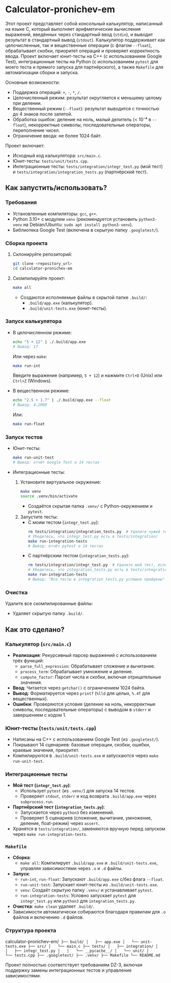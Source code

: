 # Calculator-pronichev-em

Этот проект представляет собой консольный калькулятор, написанный на языке C, который выполняет арифметические вычисления выражений, введённых через стандартный ввод (`stdin`), и выводит результат в стандартный вывод (`stdout`). Калькулятор поддерживает как целочисленные, так и вещественные операции (с флагом `--float`), обрабатывает скобки, приоритет операций и проверяет корректность ввода. Проект включает юнит-тесты на C++ (с использованием Google Test), интеграционные тесты на Python (с использованием `pytest` для моего теста и прямого запуска для партнёрского), а также `Makefile` для автоматизации сборки и запуска.

Основные возможности:
- Поддержка операций: `+`, `-`, `*`, `/`.
- Целочисленный режим: результат округляется к меньшему целому при делении.
- Вещественный режим (`--float`): результат выводится с точностью до 4 знаков после запятой.
- Обработка ошибок: деление на ноль, малый делитель (< 10⁻⁴ в `--float`), некорректные символы, последовательные операторы, переполнение чисел.
- Ограничение ввода: не более 1024 байт.

Проект включает:
- Исходный код калькулятора: `src/main.c`.
- Юнит-тесты: `tests/unit/tests.cpp`.
- Интеграционные тесты: `tests/integration/integr_test.py` (мой тест) и `tests/integration/integration_tests.py` (партнёрский тест).

## Как запустить/использовать?

### Требования
- Установленные компиляторы: `gcc`, `g++`.
- Python 3.10+ с модулем `venv` (рекомендуется установить `python3-venv` на Debian/Ubuntu: `sudo apt install python3-venv`).
- Библиотека Google Test (включена в скрытую папку `.googletest/`).

### Сборка проекта
1. Склонируйте репозиторий:
   ```bash
   git clone <repository_url>
   cd calculator-pronichev-em
   ```
2. Скомпилируйте проект:
   ```bash
   make all
   ```
   - Создаются исполняемые файлы в скрытой папке `.build/`:
     - `.build/app.exe` (калькулятор).
     - `.build/unit-tests.exe` (юнит-тесты).

### Запуск калькулятора
- В целочисленном режиме:
  ```bash
  echo "5 + 12" | ./.build/app.exe
  # Вывод: 17
  ```
  Или через `make`:
  ```bash
  make run-int
  ```
  Введите выражение (например, `5 + 12`) и нажмите `Ctrl+D` (Unix) или `Ctrl+Z` (Windows).

- В вещественном режиме:
  ```bash
  echo "2.5 + 1.7" | ./.build/app.exe --float
  # Вывод: 4.2000
  ```
  Или:
  ```bash
  make run-float
  ```

### Запуск тестов
- Юнит-тесты:
  ```bash
  make run-unit-test
  # Вывод: отчёт Google Test о 14 тестах
  ```

- Интеграционные тесты:
  1. Установите виртуальное окружение:
     ```bash
     make venv
     source .venv/bin/activate
     ```
     - Создаётся скрытая папка `.venv/` с Python-окружением и `pytest`.
  2. Запустите тесты:
     - С моим тестом (`integr_test.py`):
       ```bash
       rm tests/integration/integration_tests.py  # Удалите чужой тест, если есть
       # Убедитесь, что integr_test.py есть в tests/integration/
       make run-integration-tests
       # Вывод: отчёт pytest о 14 тестах
       ```
     - С партнёрским тестом (`integration_tests.py`):
       ```bash
       rm tests/integration/integr_test.py  # Удалите мой тест, если есть
       # Убедитесь, что integration_tests.py есть в tests/integration/
       make run-integration-tests
       # Вывод: "Все тесты в integration_tests.py успешно пройдены" при успехе
       ```

### Очистка
Удалите все скомпилированные файлы:

- Удаляет скрытую папку `.build/`.

## Как это сделано?

### Калькулятор (`src/main.c`)
- **Реализация**: Рекурсивный парсер выражений с использованием трёх функций:
  - `parse_full_expression`: Обрабатывает сложение и вычитание.
  - `process_term`: Обрабатывает умножение и деление.
  - `compute_factor`: Парсит числа и скобки, включая отрицательные значения.
- **Ввод**: Читается через `getchar()` с ограничением 1024 байта.
- **Вывод**: Форматируется через `printf` (`%lld` для целых, `%.4f` для вещественных).
- **Ошибки**: Проверяются условия (деление на ноль, некорректные символы, последовательные операторы) с выводом в `stderr` и завершением с кодом 1.

### Юнит-тесты (`tests/unit/tests.cpp`)
- Написаны на C++ с использованием Google Test (из `.googletest/`).
- Покрывают 14 сценариев: базовые операции, скобки, ошибки, краевые значения, приоритет.
- Компилируются в `.build/unit-tests.exe` и запускаются через `make run-unit-test`.

### Интеграционные тесты
- **Мой тест (`integr_test.py`)**:
  - Использует `pytest` (из `.venv/`) для запуска 14 тестов.
  - Проверяет `stdout`, `stderr` и код возврата `.build/app.exe` через `subprocess.run`.
- **Партнёрский тест (`integration_tests.py`)**:
  - Запускается через `python3` без изменений.
  - Проверяет 5 сценариев (сложение, вычитание, умножение, деление, float-режим) через `assert`.
- Хранятся в `tests/integration/`, заменяются вручную перед запуском через `make run-integration-tests`.

### `Makefile`
- **Сборка**:
  - `make all`: Компилирует `.build/app.exe` и `.build/unit-tests.exe`, управляя зависимостями через `.o` и `.d` файлы.
- **Запуск**:
  - `run-int`, `run-float`: Запускают `.build/app.exe` с/без флага `--float`.
  - `run-unit-test`: Запускает юнит-тесты из `.build/unit-tests.exe`.
  - `venv`: Создаёт скрытую папку `.venv/` и устанавливает `pytest`.
  - `run-integration-tests`: Условно запускает `pytest` для `integr_test.py` или `python3` для `integration_tests.py`.
- **Очистка**: `make clean` удаляет `.build/`.
- Зависимости автоматически собираются благодаря правилам для `.o` файлов и включению `.d` файлов.

### Структура проекта
calculator-pronichev-em/`
├── build/
│   ├── app.exe
│   └── unit-tests.exe
├── src/
│   └── main.c
├── tests/
│   ├── integration/
│   │   ├── integr_test.py
│   │   └── __pycache__/
│   └── unit/
│       └── tests.cpp
├── .googletest/
├── .venv/
├── Makefile
└── README.md`


Проект полностью соответствует требованиям DZ-3, включая поддержку замены интеграционных тестов и управление зависимостями.
